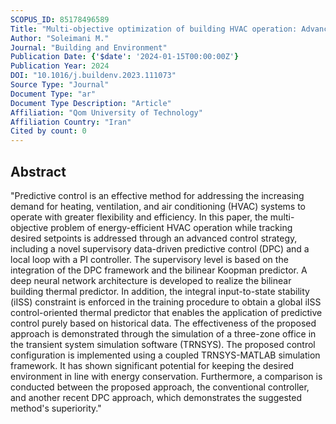 ```yaml
---
SCOPUS_ID: 85178496589
Title: "Multi-objective optimization of building HVAC operation: Advanced strategy using Koopman predictive control and deep learning"
Author: "Soleimani M."
Journal: "Building and Environment"
Publication Date: {'$date': '2024-01-15T00:00:00Z'}
Publication Year: 2024
DOI: "10.1016/j.buildenv.2023.111073"
Source Type: "Journal"
Document Type: "ar"
Document Type Description: "Article"
Affiliation: "Qom University of Technology"
Affiliation Country: "Iran"
Cited by count: 0
---
```


## Abstract
"Predictive control is an effective method for addressing the increasing demand for heating, ventilation, and air conditioning (HVAC) systems to operate with greater flexibility and efficiency. In this paper, the multi-objective problem of energy-efficient HVAC operation while tracking desired setpoints is addressed through an advanced control strategy, including a novel supervisory data-driven predictive control (DPC) and a local loop with a PI controller. The supervisory level is based on the integration of the DPC framework and the bilinear Koopman predictor. A deep neural network architecture is developed to realize the bilinear building thermal predictor. In addition, the integral input-to-state stability (iISS) constraint is enforced in the training procedure to obtain a global iISS control-oriented thermal predictor that enables the application of predictive control purely based on historical data. The effectiveness of the proposed approach is demonstrated through the simulation of a three-zone office in the transient system simulation software (TRNSYS). The proposed control configuration is implemented using a coupled TRNSYS-MATLAB simulation framework. It has shown significant potential for keeping the desired environment in line with energy conservation. Furthermore, a comparison is conducted between the proposed approach, the conventional controller, and another recent DPC approach, which demonstrates the suggested method's superiority."
